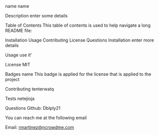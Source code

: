 name
name

Description
enter some details

Table of Contents
This table of contents is used to help navigate a long README file:

Installation
Usage
Contributing
License
Questions
Installation
enter more details

Usage
use it'

License
MIT

Badges
name This badge is applied for the license that is applied to the project

Contributing
tenterwatq

Tests
netejioja

Questions
Github: Dblply21

You can reach me at the following email

Email: rmartinez@ncrowdme.com